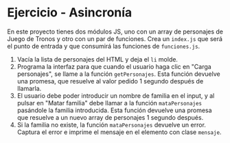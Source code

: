 # Ejercicio - Asincronía

En este proyecto tienes dos módulos JS, uno con un array de personajes de Juego de Tronos y otro con un par de funciones. Crea un `index.js` que será el punto de entrada y que consumirá las funciones de `funciones.js`.

1. Vacía la lista de personajes del HTML y deja el `li` molde.
2. Programa la interfaz para que cuando el usuario haga clic en "Carga personajes", se llame a la función `getPersonajes`. Esta función devuelve una promesa, que resuelve al valor pedido 1 segundo después de llamarla.
3. El usuario debe poder introducir un nombre de familia en el input, y al pulsar en "Matar familia" debe llamar a la función `mataPersonajes` pasándole la familia introducida. Esta función devuelve una promesa que resuelve a un nuevo array de personajes 1 segundo después.
4. Si la familia no existe, la función `mataPersonajes` devuelve un error. Captura el error e imprime el mensaje en el elemento con clase `mensaje`.
